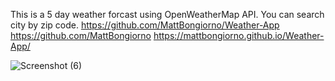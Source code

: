 This is a 5 day weather forcast using OpenWeatherMap API.  You can search city by zip code.
https://github.com/MattBongiorno/Weather-App
https://github.com/MattBongiorno
https://mattbongiorno.github.io/Weather-App/

![Screenshot (6)](https://user-images.githubusercontent.com/66481770/89735282-5a359300-da2f-11ea-8674-bcb3eeb25762.png)
